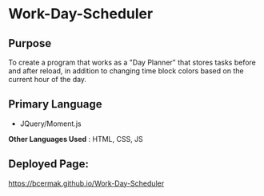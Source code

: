 # Work-Day-Scheduler #

## Purpose ##

To create a program that works as a "Day Planner" that stores tasks before and after reload, in addition to changing time block colors based on the current hour of the day.

## Primary Language ##

- JQuery/Moment.js

**Other Languages Used** : HTML, CSS, JS


## Deployed Page: ##

https://bcermak.github.io/Work-Day-Scheduler

